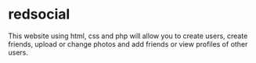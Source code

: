 # redsocial
This website using html, css and php will allow you to create users, create friends, upload or change photos and add friends or view profiles of other users.

